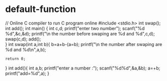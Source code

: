 # default-function
// Online C compiler to run C program online
#include <stdio.h>
int swap();
int add();
int main() {
     int c,d;
 printf("enter two number");
 scanf("%d %d",&c,&d); 
 printf("\n the number before swaping are %d and %d",c,d);
 swap(c,d);
 add();  
}
int swap(int a,int b){
 b=a+b-(a=b);
 printf("\n the number after swaping are %d and %d\n",a,b);
 
    return 0;
} 
int add(){
    int a,b;
    printf("enter a number :");
    scanf("%d%d",&a,&b);
    a=+b;
    printf("add=%d",a);
}
